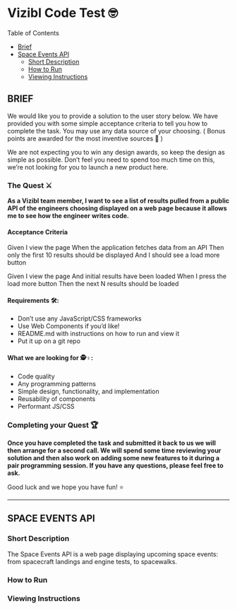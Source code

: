 # Vizibl Code Test 🤓

Table of Contents

- [Brief](#brief)
- [Space Events API](#space-events-api)
  - [Short Description](#short-description)
  - [How to Run](#how-to-run)
  - [Viewing Instructions](#viewing-instructions)

## BRIEF

We would like you to provide a solution to the user story below. We have provided you with
some simple acceptance criteria to tell you how to complete the task. You may use any data
source of your choosing. ( Bonus points are awarded for the most inventive sources 🧐 )

We are not expecting you to win any design awards, so keep the design as simple as possible.
Don’t feel you need to spend too much time on this, we’re not looking for you to launch a new
product here.

### The Quest ⚔

**As a Vizibl team member, I want to see a list of results pulled from a public API of the
engineers choosing displayed on a web page because it allows me to see how the
engineer writes code.**

#### Acceptance Criteria

Given I view the page
When the application fetches data from an API
Then only the first 10 results should be displayed
And I should see a load more button

Given I view the page
And initial results have been loaded
When I press the load more button
Then the next N results should be loaded

#### Requirements 🛠:

- Don’t use any JavaScript/CSS frameworks
- Use Web Components if you’d like!
- README.md with instructions on how to run and view it
- Put it up on a git repo

#### What we are looking for 🕵♀:

- Code quality
- Any programming patterns
- Simple design, functionality, and implementation
- Reusability of components
- Performant JS/CSS

### Completing your Quest 🏆

**Once you have completed the task and submitted it back to us we will then arrange for a
second call. We will spend some time reviewing your solution and then also work on adding
some new features to it during a pair programming session.
If you have any questions, please feel free to ask.**

Good luck and we hope you have fun! ⭐

---

## SPACE EVENTS API

### Short Description

The Space Events API is a web page displaying upcoming space events: from spacecraft landings and engine tests, to spacewalks.

### How to Run

### Viewing Instructions

